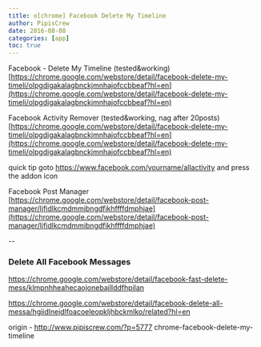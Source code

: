 ```yaml
---
title: o[chrome] Facebook Delete My Timeline
author: PipisCrew
date: 2016-08-08
categories: [app]
toc: true
---
```


Facebook - Delete My Timeline (tested&working)
[https://chrome.google.com/webstore/detail/facebook-delete-my-timeli/olpgdigakalagbnckjmnhajofccbbeaf?hl=en](https://chrome.google.com/webstore/detail/facebook-delete-my-timeli/olpgdigakalagbnckjmnhajofccbbeaf?hl=en)

Facebook Activity Remover (tested&working, nag after 20posts)
[https://chrome.google.com/webstore/detail/facebook-delete-my-timeli/olpgdigakalagbnckjmnhajofccbbeaf?hl=en](https://chrome.google.com/webstore/detail/facebook-delete-my-timeli/olpgdigakalagbnckjmnhajofccbbeaf?hl=en)

quick tip goto https://www.facebook.com/yourname/allactivity and press the addon icon

Facebook Post Manager
[https://chrome.google.com/webstore/detail/facebook-post-manager/ljfidlkcmdmmibngdfikhffffdmphjae](https://chrome.google.com/webstore/detail/facebook-post-manager/ljfidlkcmdmmibngdfikhffffdmphjae)

--

### Delete All Facebook Messages

https://chrome.google.com/webstore/detail/facebook-fast-delete-mess/klmpnhheahecaojonebajllddfhpilan

https://chrome.google.com/webstore/detail/facebook-delete-all-messa/hgiidlnejdlfoacoeleopkljhbckmlko/related?hl=en

origin - http://www.pipiscrew.com/?p=5777 chrome-facebook-delete-my-timeline